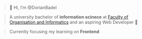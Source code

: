 > 👋 Hi, I’m @DorianBadel

> A university bachelor of **information scinece** at [Faculty of Organisation and Informatics](https://www.foi.unizg.hr/)
> and an aspiring Web Developer :rocket:

> Currently focusing my learning on **Frontend**
